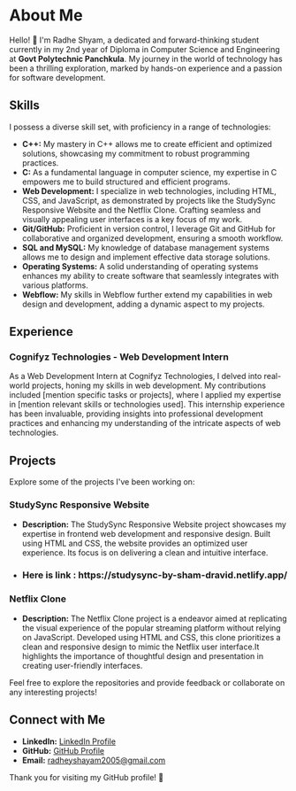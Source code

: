 # About Me

Hello! 👋 I'm Radhe Shyam, a dedicated and forward-thinking student currently in my 2nd year of Diploma in Computer Science and Engineering at **Govt Polytechnic Panchkula**. My journey in the world of technology has been a thrilling exploration, marked by hands-on experience and a passion for software development.

## Skills

I possess a diverse skill set, with proficiency in a range of technologies:

- **C++:** My mastery in C++ allows me to create efficient and optimized solutions, showcasing my commitment to robust programming practices.
- **C:** As a fundamental language in computer science, my expertise in C empowers me to build structured and efficient programs.
- **Web Development:** I specialize in web technologies, including HTML, CSS, and JavaScript, as demonstrated by projects like the StudySync Responsive Website and the Netflix Clone. Crafting seamless and visually appealing user interfaces is a key focus of my work.
- **Git/GitHub:** Proficient in version control, I leverage Git and GitHub for collaborative and organized development, ensuring a smooth workflow.
- **SQL and MySQL:** My knowledge of database management systems allows me to design and implement effective data storage solutions.
- **Operating Systems:** A solid understanding of operating systems enhances my ability to create software that seamlessly integrates with various platforms.
- **Webflow:** My skills in Webflow further extend my capabilities in web design and development, adding a dynamic aspect to my projects.

## Experience

### Cognifyz Technologies - Web Development Intern

As a Web Development Intern at Cognifyz Technologies, I delved into real-world projects, honing my skills in web development. My contributions included [mention specific tasks or projects], where I applied my expertise in [mention relevant skills or technologies used]. This internship experience has been invaluable, providing insights into professional development practices and enhancing my understanding of the intricate aspects of web technologies.

## Projects

Explore some of the projects I've been working on:

### StudySync Responsive Website

- **Description:** The StudySync Responsive Website project showcases my expertise in frontend web development and responsive design. Built using HTML and CSS, the website provides an optimized user experience. Its focus is on delivering a clean and intuitive interface.
- <h3>Here is link : https://studysync-by-sham-dravid.netlify.app/</h3>

### Netflix Clone

- **Description:** The Netflix Clone project is a endeavor aimed at replicating the visual experience of the popular streaming platform without relying on JavaScript. Developed using HTML and CSS, this clone prioritizes a clean and responsive design to mimic the Netflix user interface.It highlights the importance of thoughtful design and presentation in creating user-friendly interfaces.

Feel free to explore the repositories and provide feedback or collaborate on any interesting projects!

## Connect with Me

- **LinkedIn:** [LinkedIn Profile](https://www.linkedin.com/in/radhe-shyam-6b5780236/)
- **GitHub:** [GitHub Profile](https://github.com/RADHE-SHYAM-03)
- **Email:** [radheyshayam2005@gmail.com](mailto:radheyshayam2005@gmail.com)

Thank you for visiting my GitHub profile! 🚀
